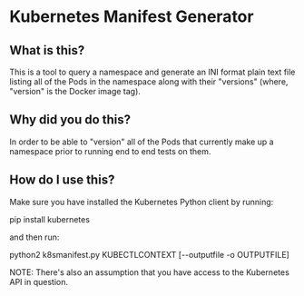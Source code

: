 # Kubernetes Manifest Generator

## What is this?
This is a tool to query a namespace and generate an INI format plain text file listing all of the Pods in the namespace
along with their "versions" (where, "version" is the Docker image tag).

## Why did you do this?
In order to be able to "version" all of the Pods that currently make up a namespace prior to running end to end tests on
them.

## How do I use this?
Make sure you have installed the Kubernetes Python client by running:

  pip install kubernetes

and then run:

  python2 k8smanifest.py KUBECTLCONTEXT [--outputfile -o OUTPUTFILE]

NOTE: There's also an assumption that you have access to the Kubernetes API in question.

